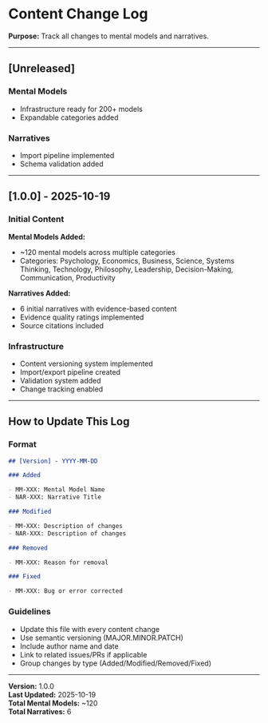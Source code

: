 # Content Change Log

**Purpose:** Track all changes to mental models and narratives.

---

## [Unreleased]

### Mental Models

- Infrastructure ready for 200+ models
- Expandable categories added

### Narratives

- Import pipeline implemented
- Schema validation added

---

## [1.0.0] - 2025-10-19

### Initial Content

**Mental Models Added:**

- ~120 mental models across multiple categories
- Categories: Psychology, Economics, Business, Science, Systems Thinking, Technology, Philosophy, Leadership, Decision-Making, Communication, Productivity

**Narratives Added:**

- 6 initial narratives with evidence-based content
- Evidence quality ratings implemented
- Source citations included

### Infrastructure

- Content versioning system implemented
- Import/export pipeline created
- Validation system added
- Change tracking enabled

---

## How to Update This Log

### Format

```markdown
## [Version] - YYYY-MM-DD

### Added

- MM-XXX: Mental Model Name
- NAR-XXX: Narrative Title

### Modified

- MM-XXX: Description of changes
- NAR-XXX: Description of changes

### Removed

- MM-XXX: Reason for removal

### Fixed

- MM-XXX: Bug or error corrected
```

### Guidelines

- Update this file with every content change
- Use semantic versioning (MAJOR.MINOR.PATCH)
- Include author name and date
- Link to related issues/PRs if applicable
- Group changes by type (Added/Modified/Removed/Fixed)

---

**Version:** 1.0.0  
**Last Updated:** 2025-10-19  
**Total Mental Models:** ~120  
**Total Narratives:** 6
